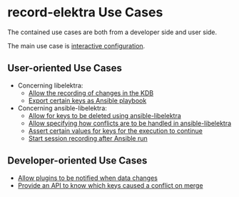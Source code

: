 # record-elektra Use Cases

The contained use cases are both from a developer side and user side.

The main use case is [interactive configuration](UC_interactive_configuration.md).

## User-oriented Use Cases

- Concerning libelektra:
  - [Allow the recording of changes in the KDB](UC_record_changes.md)
  - [Export certain keys as Ansible playbook](UC_ansible_export.md)
- Concerning ansible-libelektra:
  - [Allow for keys to be deleted using ansible-libelektra](UC_ansible-libelektra_remove_keys.md)
  - [Allow specifying how conflicts are to be handled in ansible-libelektra](UC_ansible-libelektra_merge_strategies.md)
  - [Assert certain values for keys for the execution to continue](UC_ansible-libelektra_assert_keys.md)
  - [Start session recording after Ansible run](UC_ansible-libelektra_start_recording.md)
  
## Developer-oriented Use Cases

- [Allow plugins to be notified when data changes](UC_change_notifications.md)
- [Provide an API to know which keys caused a conflict on merge](UC_cmerge_conflict_keys.md)


